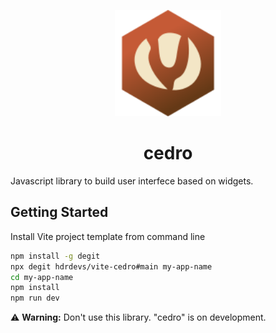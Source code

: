 <p align="center">
  <img src="https://raw.githubusercontent.com/hdrdevs/cedro/main/public/cedro-logo.svg" alt="Cedro" width="170">
</p>

<h1 align="center">cedro</h1>

Javascript library to build user interfece based on widgets.

## Getting Started

Install Vite project template from command line

```sh
npm install -g degit
npx degit hdrdevs/vite-cedro#main my-app-name
cd my-app-name
npm install
npm run dev
```

⚠️ **Warning:** Don't use this library. "cedro" is on development.
